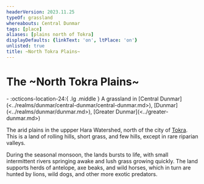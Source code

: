 ```yaml
---
headerVersion: 2023.11.25
typeOf: grassland
whereabouts: Central Dunmar
tags: [place]
aliases: [plains north of Tokra]
displayDefaults: {linkText: 'on', ltPlace: 'on'}
unlisted: true
title: ~North Tokra Plains~
---
```

# The ~North Tokra Plains~
<div class="grid cards ext-narrow-margin ext-one-column" markdown>
-    :octicons-location-24:{ .lg .middle } A grassland in [Central Dunmar](<../realms/dunmar/central-dunmar/central-dunmar.md>), [Dunmar](<../realms/dunmar/dunmar.md>), [Greater Dunmar](<../greater-dunmar.md>)  
</div>


The arid plains in the uppper Hara Watershed, north of the city of [Tokra](<../realms/dunmar/central-dunmar/tokra/tokra.md>). This is a land of rolling hills, short grass, and few hills, except in rare riparian valleys. 

During the seasonal monsoon, the lands bursts to life, with small intermittent rivers springing awake and lush grass growing quickly. The land supports herds of antelope, axe beaks, and wild horses, which in turn are hunted by lions, wild dogs, and other more exotic predators. 